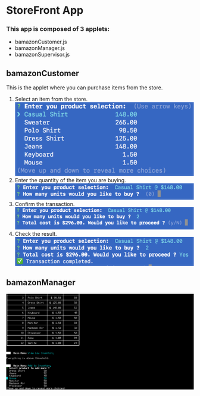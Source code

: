 # StoreFront App

### This app is composed of 3 applets:
* bamazonCustomer.js
* bamazonManager.js
* bamazonSupervisor.js

## bamazonCustomer
This is the applet where you can purchase items from the store. 
1. Select an item from the store.
![Make Selection](/images/cust01.png)
1. Enter the quantity of the item you are buying.
![Enter Quantity](/images/cust02.png)
1. Confirm the transaction.
![Confirm](/images/cust03.png)
1. Check the result.
![Result](/images/cust04.png)

## bamazonManager
![bamazonManager](/images/bamazonManager.png)